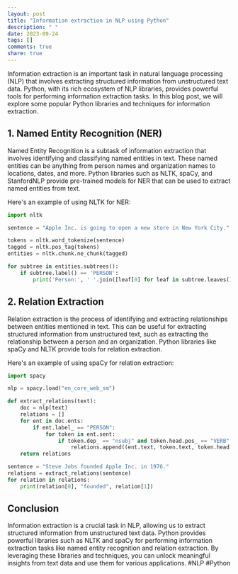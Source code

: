 ```yaml
---
layout: post
title: "Information extraction in NLP using Python"
description: " "
date: 2023-09-24
tags: []
comments: true
share: true
---
```


Information extraction is an important task in natural language processing (NLP) that involves extracting structured information from unstructured text data. Python, with its rich ecosystem of NLP libraries, provides powerful tools for performing information extraction tasks. In this blog post, we will explore some popular Python libraries and techniques for information extraction.

## 1. Named Entity Recognition (NER)

Named Entity Recognition is a subtask of information extraction that involves identifying and classifying named entities in text. These named entities can be anything from person names and organization names to locations, dates, and more. Python libraries such as NLTK, spaCy, and StanfordNLP provide pre-trained models for NER that can be used to extract named entities from text.

Here's an example of using NLTK for NER:

```python
import nltk

sentence = "Apple Inc. is going to open a new store in New York City."

tokens = nltk.word_tokenize(sentence)
tagged = nltk.pos_tag(tokens)
entities = nltk.chunk.ne_chunk(tagged)

for subtree in entities.subtrees():
    if subtree.label() == 'PERSON':
        print('Person:', ' '.join([leaf[0] for leaf in subtree.leaves()]))

```

## 2. Relation Extraction

Relation extraction is the process of identifying and extracting relationships between entities mentioned in text. This can be useful for extracting structured information from unstructured text, such as extracting the relationship between a person and an organization. Python libraries like spaCy and NLTK provide tools for relation extraction.

Here's an example of using spaCy for relation extraction:

```python
import spacy

nlp = spacy.load("en_core_web_sm")

def extract_relations(text):
    doc = nlp(text)
    relations = []
    for ent in doc.ents:
        if ent.label_ == "PERSON":
            for token in ent.sent:
                if token.dep_ == "nsubj" and token.head.pos_ == "VERB":
                    relations.append((ent.text, token.text, token.head.text))
    return relations

sentence = "Steve Jobs founded Apple Inc. in 1976."
relations = extract_relations(sentence)
for relation in relations:
    print(relation[0], "founded", relation[1])

```

## Conclusion

Information extraction is a crucial task in NLP, allowing us to extract structured information from unstructured text data. Python provides powerful libraries such as NLTK and spaCy for performing information extraction tasks like named entity recognition and relation extraction. By leveraging these libraries and techniques, you can unlock meaningful insights from text data and use them for various applications. #NLP #Python